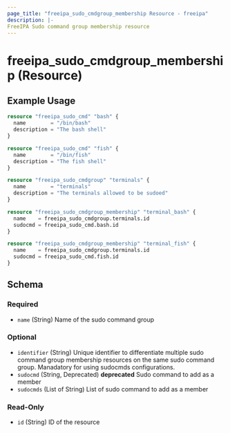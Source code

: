 ```yaml
---
page_title: "freeipa_sudo_cmdgroup_membership Resource - freeipa"
description: |-
FreeIPA Sudo command group membership resource
---
```


# freeipa_sudo_cmdgroup_membership (Resource)



## Example Usage

```terraform
resource "freeipa_sudo_cmd" "bash" {
  name        = "/bin/bash"
  description = "The bash shell"
}

resource "freeipa_sudo_cmd" "fish" {
  name        = "/bin/fish"
  description = "The fish shell"
}

resource "freeipa_sudo_cmdgroup" "terminals" {
  name        = "terminals"
  description = "The terminals allowed to be sudoed"
}

resource "freeipa_sudo_cmdgroup_membership" "terminal_bash" {
  name    = freeipa_sudo_cmdgroup.terminals.id
  sudocmd = freeipa_sudo_cmd.bash.id
}

resource "freeipa_sudo_cmdgroup_membership" "terminal_fish" {
  name    = freeipa_sudo_cmdgroup.terminals.id
  sudocmd = freeipa_sudo_cmd.fish.id
}
```




<!-- schema generated by tfplugindocs -->
## Schema

### Required

- `name` (String) Name of the sudo command group

### Optional

- `identifier` (String) Unique identifier to differentiate multiple sudo command group membership resources on the same sudo command group. Manadatory for using sudocmds configurations.
- `sudocmd` (String, Deprecated) **deprecated** Sudo command to add as a member
- `sudocmds` (List of String) List of sudo command to add as a member

### Read-Only

- `id` (String) ID of the resource
